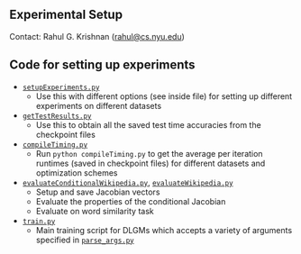 ## Experimental Setup
Contact: Rahul G. Krishnan (rahul@cs.nyu.edu)


## Code for setting up experiments
* [`setupExperiments.py`](setupExperiments.py) 
	* Use this with different options (see inside file) for setting up different experiments on different datasets 
* [`getTestResults.py`](getTestResults.py) 
	* Use this to obtain all the saved test time accuracies from the checkpoint files
* [`compileTiming.py`](compileTiming.py) 
	* Run `python compileTiming.py` to get the average per iteration runtimes (saved in checkpoint files) for different datasets and optimization schemes
* [`evaluateConditionalWikipedia.py`](evaluateConditionalWikipedia.py), [`evaluateWikipedia.py`](evaluateWikipedia.py)
	* Setup and save Jacobian vectors
	* Evaluate the properties of the conditional Jacobian 
	* Evaluate on word similarity task
* [`train.py`](train.py)
	* Main training script for DLGMs which accepts a variety of arguments specified in [`parse_args.py`](../optvaeutils/parse_args.py)

